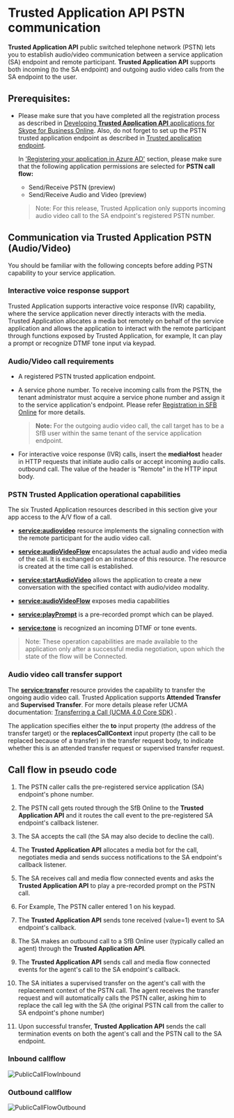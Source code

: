 # **Trusted Application API** PSTN communication

**Trusted Application API** public switched telephone network (PSTN) lets you to establish audio/video communication between a service application (SA) endpoint and remote participant. **Trusted Application API** supports both incoming (to the SA endpoint) and outgoing audio video calls from the SA endpoint to the user. 

## Prerequisites:
 - Please make sure that you have completed all the registration process as described in
   [Developing **Trusted Application API** applications for Skype for Business Online](./DevelopingApplicationsforSFBOnline.md). Also, do not forget to set up the PSTN trusted 
   application endpoint as described in [Trusted application endpoint](./TrustedApplicationEndpoint.md). 
   
   In ['Registering your application in Azure AD'](./RegistrationInAzureActiveDirectory.md) section, please make sure that the following application permissions are selected for **PSTN call flow:** 
    - Send/Receive PSTN (preview) 
    - Send/Receive Audio and Video (preview)
    
    >Note: For this release, Trusted Application only supports incoming audio video call to the SA endpoint's registered PSTN number.

  
 ## Communication via Trusted Application PSTN (Audio/Video) 

You should be familiar with the following concepts before adding PSTN capability to your service application. 

### Interactive voice response support
Trusted Application supports interactive voice response (IVR) capability, where the service application never directly interacts with the media. Trusted Application allocates a media bot remotely on behalf of the service application and allows the application to interact with the remote participant through functions exposed by Trusted Application, for example, It can play a prompt or recognize DTMF tone input via keypad.

### Audio/Video call requirements

- A registered PSTN trusted application endpoint. 
 
- A service phone number. To receive incoming calls from the PSTN, the tenant administrator must acquire a service phone number and assign it to the service application's endpoint.
 Please refer [Registration in SFB Online](./SfBRegistration.md) for more details.
 
    > **Note:** For the outgoing audio video call, the call target has to be a SfB user within the same tenant of the service application endpoint.


- For interactive voice response (IVR) calls, insert the **mediaHost** header in HTTP requests that initiate audio calls or accept incoming audio calls.  outbound call. The value of the header is "Remote" in the HTTP input body.

### PSTN Trusted Application operational capabilities

The six Trusted Application resources described in this section give your app access to the A/V flow of a call.

- [**service:audiovideo**](https://ucwa.skype.com/trustedapplicationapi/Resources/service_audioVideo.html) resource implements the signaling connection with the remote participant for the audio video call. 

- [**service:audioVideoFlow**](https://ucwa.skype.com/trustedapplicationapi/Resources/service_audioVideoFlow.html) encapsulates the actual audio and video media of the call. It is exchanged on an instance of this resource. The resource is created at the time call is established.

- [**service:startAudioVideo**](https://ucwa.skype.com/trustedapplicationapi/Resources/service_startAudioVideo.html)  allows the application to create a new conversation with the specified contact with audio/video modality.

- [**service:audioVideoFlow**](https://ucwa.skype.com/trustedapplicationapi/Resources/service_audioVideoFlow.html) exposes media capabilities
- [**service:playPrompt**](https://ucwa.skype.com/trustedapplicationapi/Resources/service_playPrompt.html) is a pre-recorded prompt which can be played.
- [**service:tone**](https://ucwa.skype.com/trustedapplicationapi/Resources/service_tone.html) is recognized an incoming DTMF or tone events. 

>Note: These operation capabilities are made available to the application only after a successful media negotiation, upon which the state of the flow will be Connected.
 
### Audio video call transfer support

The [**service:transfer**](https://ucwa.skype.com/trustedapplicationapi/Resources/service_transfer.html) resource provides the capability to transfer the ongoing audio video call. Trusted Application supports **Attended Transfer** and **Supervised Transfer**. For more details please refer UCMA documentation: [Transferring a Call (UCMA 4.0 Core SDK)](https://msdn.microsoft.com/en-us/library/dn465979.aspx) .

The application specifies either the **to** input property (the address of the transfer target) or the **replacesCallContext** input property (the call to be replaced because of a transfer) in the transfer request body, to indicate whether this is an attended transfer request or supervised transfer request.
			
		
## Call flow in pseudo code

1. The PSTN caller calls the pre-registered service application (SA) endpoint's phone number.

2. The PSTN call gets routed through the SfB Online to the **Trusted Application API** and it routes the call event to the pre-registered SA endpoint's callback listener.

3. The SA accepts the call (the SA may also decide to decline the call). 
		
4. The **Trusted Application API** allocates a media bot for the call, negotiates media and sends success notifications to the SA endpoint's callback listener.

5. The SA receives call and media flow connected events and asks the **Trusted Application API** to play a pre-recorded prompt on the PSTN call.

6.  For Example, The PSTN caller entered 1 on his keypad.

7. The **Trusted Application API** sends tone received (value=1) event to SA endpoint's callback.

8. The SA makes an outbound call to a SfB Online user (typically called an agent) through the **Trusted Application API**.

9. The **Trusted Application API** sends call and media flow connected events for the agent's call to the SA endpoint's callback.

10. The SA initiates a supervised transfer on the agent's call with the replacement context of the PSTN call. The agent receives the transfer request and will automatically calls the PSTN caller, asking him to replace the call leg with the SA (the original PSTN call from the caller to SA endpoint's phone number)

11. Upon successful transfer, **Trusted Application API** sends the call termination events on both the agent's call and the PSTN  call to the SA endpoint.
		

### Inbound callflow

![PublicCallFlowInbound](images/PublicCallFlow-Inbound.jpg)

### Outbound callflow

![PublicCallFlowOutbound](images/PublicCallFlow-Outbound.jpg )			
		
